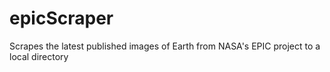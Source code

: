 # epicScraper
Scrapes the latest published images of Earth from NASA's EPIC project to a local directory
